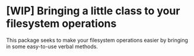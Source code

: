 # [WIP] Bringing a little class to your filesystem operations

This package seeks to make your filesystem operations easier by bringing in some easy-to-use verbal methods.
